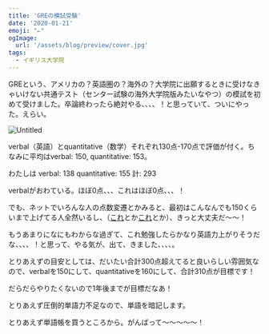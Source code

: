 ```yaml
---
title: 'GREの模試受験'
date: '2020-01-21'
emoji: "✏️"
ogImage:
  url: '/assets/blog/preview/cover.jpg'
tags:
  - イギリス大学院
---
```


GREという、アメリカの？英語圏の？海外の？大学院に出願するときに受けなきゃいけない共通テスト（センター試験の海外大学院版みたいなやつ）の模試を初めて受けました。卒論終わったら絶対やる、、、、！と思っていて、ついにやった。えらい。

![Untitled](/assets/blog/posts/ukgrad_2/Untitled.png)

verbal（英語）とquantitative（数学）それぞれ130点-170点で評価が付く。ちなみに平均はverbal: 150, quantitative: 153。

わたしは
verbal: 138
quantitative: 155
計: 293

verbalがおわている。ほぼ0点、、、これはほぼ0点、、、！

でも、ネットでいろんな人の点数変遷とかみると、最初はこんなんでも150くらいまで上げてる人全然いるし、（[これ](https://japanese-engineer.com/gre-prep-battle/)とか[これ](https://shiruba.xyz/2018/08/21/gre/)とか）、きっと大丈夫だ～～！

もうあまりになにもわからな過ぎて、これ勉強したらかなり英語力上がりそうだな、、、、！と思って、やる気が、出て、きました、、、、。

とりあえずの目安としては、だいたい合計300点超えてると良いらしい雰囲気なので、verbalを150にして、quantitativeを160にして、合計310点が目標です！

だらだらやりたくないので1年後までが目標だなあ！

とりあえず圧倒的単語力不足なので、単語を暗記します。

とりあえず単語帳を買うところから。がんばって～～～～～！